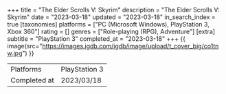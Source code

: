 +++
title = "The Elder Scrolls V: Skyrim"
description = "The Elder Scrolls V: Skyrim"
date = "2023-03-18"
updated = "2023-03-18"
in_search_index = true
[taxonomies]
platforms = ["PC (Microsoft Windows), PlayStation 3, Xbox 360"]
rating = []
genres = ["Role-playing (RPG), Adventure"]
[extra]
subtitle = "PlayStation 3"
completed_at = "2023-03-18"
+++
{{ image(src="https://images.igdb.com/igdb/image/upload/t_cover_big/co1tnw.jpg") }}

|              |            |
| ------------ | ---------- |
| Platforms    | PlayStation 3 |
| Completed at | 2023/03/18 |

